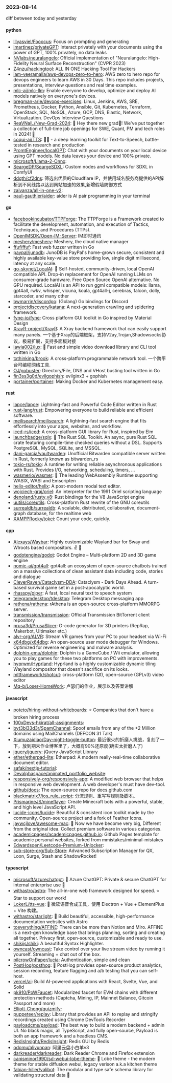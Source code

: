 ### 2023-08-14
diff between today and yesterday

#### python
* [lllyasviel/Fooocus](https://github.com/lllyasviel/Fooocus): Focus on prompting and generating
* [imartinez/privateGPT](https://github.com/imartinez/privateGPT): Interact privately with your documents using the power of GPT, 100% privately, no data leaks
* [NVlabs/neuralangelo](https://github.com/NVlabs/neuralangelo): Official implementation of "Neuralangelo: High-Fidelity Neural Surface Reconstruction" (CVPR 2023)
* [Z4nzu/hackingtool](https://github.com/Z4nzu/hackingtool): ALL IN ONE Hacking Tool For Hackers
* [iam-veeramalla/aws-devops-zero-to-hero](https://github.com/iam-veeramalla/aws-devops-zero-to-hero): AWS zero to hero repo for devops engineers to learn AWS in 30 Days. This repo includes projects, presentations, interview questions and real time examples.
* [mlc-ai/mlc-llm](https://github.com/mlc-ai/mlc-llm): Enable everyone to develop, optimize and deploy AI models natively on everyone's devices.
* [bregman-arie/devops-exercises](https://github.com/bregman-arie/devops-exercises): Linux, Jenkins, AWS, SRE, Prometheus, Docker, Python, Ansible, Git, Kubernetes, Terraform, OpenStack, SQL, NoSQL, Azure, GCP, DNS, Elastic, Network, Virtualization. DevOps Interview Questions
* [ReaVNaiL/New-Grad-2024](https://github.com/ReaVNaiL/New-Grad-2024): 👋 Hey there new grad🎉! We've put together a collection of full-time job openings for SWE, Quant, PM and tech roles in 2024! 🚀
* [coqui-ai/TTS](https://github.com/coqui-ai/TTS): 🐸💬 - a deep learning toolkit for Text-to-Speech, battle-tested in research and production
* [PromtEngineer/localGPT](https://github.com/PromtEngineer/localGPT): Chat with your documents on your local device using GPT models. No data leaves your device and 100% private.
* [microsoft/Llama-2-Onnx](https://github.com/microsoft/Llama-2-Onnx): 
* [SeargeDP/SeargeSDXL](https://github.com/SeargeDP/SeargeSDXL): Custom nodes and workflows for SDXL in ComfyUI
* [ddgth/cf2dns](https://github.com/ddgth/cf2dns): 筛选出优质的Cloudflare IP，并使用域名服务商提供的API解析到不同线路以达到网站加速的效果,新增假墙防御方式
* [zaivanza/all-in-one-v2](https://github.com/zaivanza/all-in-one-v2): 
* [paul-gauthier/aider](https://github.com/paul-gauthier/aider): aider is AI pair programming in your terminal

#### go
* [facebookincubator/TTPForge](https://github.com/facebookincubator/TTPForge): The TTPForge is a Framework created to facilitate the development, automation, and execution of Tactics, Techniques, and Procedures (TTPs).
* [OpenIMSDK/Open-IM-Server](https://github.com/OpenIMSDK/Open-IM-Server): IM即时通讯
* [meshery/meshery](https://github.com/meshery/meshery): Meshery, the cloud native manager
* [ffuf/ffuf](https://github.com/ffuf/ffuf): Fast web fuzzer written in Go
* [paypal/junodb](https://github.com/paypal/junodb): JunoDB is PayPal's home-grown secure, consistent and highly available key-value store providing low, single digit millisecond, latency at any scale.
* [go-skynet/LocalAI](https://github.com/go-skynet/LocalAI): 🤖 Self-hosted, community-driven, local OpenAI compatible API. Drop-in replacement for OpenAI running LLMs on consumer-grade hardware. Free Open Source OpenAI alternative. No GPU required. LocalAI is an API to run ggml compatible models: llama, gpt4all, rwkv, whisper, vicuna, koala, gpt4all-j, cerebras, falcon, dolly, starcoder, and many other
* [bwmarrin/discordgo](https://github.com/bwmarrin/discordgo): (Golang) Go bindings for Discord
* [projectdiscovery/katana](https://github.com/projectdiscovery/katana): A next-generation crawling and spidering framework.
* [fyne-io/fyne](https://github.com/fyne-io/fyne): Cross platform GUI toolkit in Go inspired by Material Design
* [XrayR-project/XrayR](https://github.com/XrayR-project/XrayR): A Xray backend framework that can easily support many panels. 一个基于Xray的后端框架，支持V2ay,Trojan,Shadowsocks协议，极易扩展，支持多面板对接
* [iawia002/lux](https://github.com/iawia002/lux): 👾 Fast and simple video download library and CLI tool written in Go
* [txthinking/brook](https://github.com/txthinking/brook): A cross-platform programmable network tool. 一个跨平台可编程网络工具.
* [OJ/gobuster](https://github.com/OJ/gobuster): Directory/File, DNS and VHost busting tool written in Go
* [fin3ss3g0d/evilgophish](https://github.com/fin3ss3g0d/evilgophish): evilginx3 + gophish
* [portainer/portainer](https://github.com/portainer/portainer): Making Docker and Kubernetes management easy.

#### rust
* [lapce/lapce](https://github.com/lapce/lapce): Lightning-fast and Powerful Code Editor written in Rust
* [rust-lang/rust](https://github.com/rust-lang/rust): Empowering everyone to build reliable and efficient software.
* [meilisearch/meilisearch](https://github.com/meilisearch/meilisearch): A lightning-fast search engine that fits effortlessly into your apps, websites, and workflow.
* [iced-rs/iced](https://github.com/iced-rs/iced): A cross-platform GUI library for Rust, inspired by Elm
* [launchbadge/sqlx](https://github.com/launchbadge/sqlx): 🧰 The Rust SQL Toolkit. An async, pure Rust SQL crate featuring compile-time checked queries without a DSL. Supports PostgreSQL, MySQL, SQLite, and MSSQL.
* [dani-garcia/vaultwarden](https://github.com/dani-garcia/vaultwarden): Unofficial Bitwarden compatible server written in Rust, formerly known as bitwarden_rs
* [tokio-rs/tokio](https://github.com/tokio-rs/tokio): A runtime for writing reliable asynchronous applications with Rust. Provides I/O, networking, scheduling, timers, ...
* [wasmerio/wasmer](https://github.com/wasmerio/wasmer): 🚀 The leading WebAssembly Runtime supporting WASIX, WASI and Emscripten
* [helix-editor/helix](https://github.com/helix-editor/helix): A post-modern modal text editor.
* [wojciech-graj/oriel](https://github.com/wojciech-graj/oriel): An interpreter for the 1991 Oriel scripting language
* [denoland/rusty_v8](https://github.com/denoland/rusty_v8): Rust bindings for the V8 JavaScript engine
* [uutils/coreutils](https://github.com/uutils/coreutils): Cross-platform Rust rewrite of the GNU coreutils
* [surrealdb/surrealdb](https://github.com/surrealdb/surrealdb): A scalable, distributed, collaborative, document-graph database, for the realtime web
* [XAMPPRocky/tokei](https://github.com/XAMPPRocky/tokei): Count your code, quickly.

#### cpp
* [Alexays/Waybar](https://github.com/Alexays/Waybar): Highly customizable Wayland bar for Sway and Wlroots based compositors. ✌️ 🎉
* [godotengine/godot](https://github.com/godotengine/godot): Godot Engine – Multi-platform 2D and 3D game engine
* [nomic-ai/gpt4all](https://github.com/nomic-ai/gpt4all): gpt4all: an ecosystem of open-source chatbots trained on a massive collections of clean assistant data including code, stories and dialogue
* [CleverRaven/Cataclysm-DDA](https://github.com/CleverRaven/Cataclysm-DDA): Cataclysm - Dark Days Ahead. A turn-based survival game set in a post-apocalyptic world.
* [rhasspy/piper](https://github.com/rhasspy/piper): A fast, local neural text to speech system
* [telegramdesktop/tdesktop](https://github.com/telegramdesktop/tdesktop): Telegram Desktop messaging app
* [rathena/rathena](https://github.com/rathena/rathena): rAthena is an open-source cross-platform MMORPG server.
* [transmission/transmission](https://github.com/transmission/transmission): Official Transmission BitTorrent client repository
* [prusa3d/PrusaSlicer](https://github.com/prusa3d/PrusaSlicer): G-code generator for 3D printers (RepRap, Makerbot, Ultimaker etc.)
* [alvr-org/ALVR](https://github.com/alvr-org/ALVR): Stream VR games from your PC to your headset via Wi-Fi
* [x64dbg/x64dbg](https://github.com/x64dbg/x64dbg): An open-source user mode debugger for Windows. Optimized for reverse engineering and malware analysis.
* [dolphin-emu/dolphin](https://github.com/dolphin-emu/dolphin): Dolphin is a GameCube / Wii emulator, allowing you to play games for these two platforms on PC with improvements.
* [hyprwm/Hyprland](https://github.com/hyprwm/Hyprland): Hyprland is a highly customizable dynamic tiling Wayland compositor that doesn't sacrifice on its looks.
* [mltframework/shotcut](https://github.com/mltframework/shotcut): cross-platform (Qt), open-source (GPLv3) video editor
* [Mq-b/Loser-HomeWork](https://github.com/Mq-b/Loser-HomeWork): 卢瑟们的作业，展示以及答案讲解

#### javascript
* [poteto/hiring-without-whiteboards](https://github.com/poteto/hiring-without-whiteboards): ⭐️ Companies that don't have a broken hiring process
* [100xDevs-hkirat/all-assignments](https://github.com/100xDevs-hkirat/all-assignments): 
* [byt3bl33d3r/SpamChannel](https://github.com/byt3bl33d3r/SpamChannel): Spoof emails from any of the +2 Million domains using MailChannels (DEFCON 31 Talk)
* [Xiumuzaidiao/Day-night-toggle-button](https://github.com/Xiumuzaidiao/Day-night-toggle-button): 最近很火的折磨人挑战，复刻了一下，放到期末作业博客里了，大概有90%还原度(确实太折磨人了)
* [jquery/jquery](https://github.com/jquery/jquery): jQuery JavaScript Library
* [ether/etherpad-lite](https://github.com/ether/etherpad-lite): Etherpad: A modern really-real-time collaborative document editor.
* [safak/nextjs-tutorial](https://github.com/safak/nextjs-tutorial): 
* [Devalphaspace/animated_portfolio_website](https://github.com/Devalphaspace/animated_portfolio_website): 
* [responsively-org/responsively-app](https://github.com/responsively-org/responsively-app): A modified web browser that helps in responsive web development. A web developer's must have dev-tool.
* [github/docs](https://github.com/github/docs): The open-source repo for docs.github.com
* [blackmatrix7/ios_rule_script](https://github.com/blackmatrix7/ios_rule_script): 分流规则、重写写规则及脚本。
* [PrismarineJS/mineflayer](https://github.com/PrismarineJS/mineflayer): Create Minecraft bots with a powerful, stable, and high level JavaScript API.
* [lucide-icons/lucide](https://github.com/lucide-icons/lucide): Beautiful & consistent icon toolkit made by the community. Open-source project and a fork of Feather Icons.
* [jaywcjlove/awesome-mac](https://github.com/jaywcjlove/awesome-mac):  Now we have become very big, Different from the original idea. Collect premium software in various categories.
* [academicpages/academicpages.github.io](https://github.com/academicpages/academicpages.github.io): Github Pages template for academic personal websites, forked from mmistakes/minimal-mistakes
* [Edwardsoen/Leetcode-Premium-Unlocker](https://github.com/Edwardsoen/Leetcode-Premium-Unlocker): 
* [sub-store-org/Sub-Store](https://github.com/sub-store-org/Sub-Store): Advanced Subscription Manager for QX, Loon, Surge, Stash and ShadowRocket!

#### typescript
* [microsoft/azurechatgpt](https://github.com/microsoft/azurechatgpt): 🤖 Azure ChatGPT: Private & secure ChatGPT for internal enterprise use 💼
* [withastro/astro](https://github.com/withastro/astro): The all-in-one web framework designed for speed. ⭐️ Star to support our work!
* [LokerL/tts-vue](https://github.com/LokerL/tts-vue): 🎤 微软语音合成工具，使用 Electron + Vue + ElementPlus + Vite 构建。
* [withastro/starlight](https://github.com/withastro/starlight): 🌟 Build beautiful, accessible, high-performance documentation websites with Astro
* [toeverything/AFFiNE](https://github.com/toeverything/AFFiNE): There can be more than Notion and Miro. AFFiNE is a next-gen knowledge base that brings planning, sorting and creating all together. Privacy first, open-source, customizable and ready to use.
* [shikijs/shiki](https://github.com/shikijs/shiki): A beautiful Syntax Highlighter.
* [owncast/owncast](https://github.com/owncast/owncast): Take control over your live stream video by running it yourself. Streaming + chat out of the box.
* [pilcrowOnPaper/lucia](https://github.com/pilcrowOnPaper/lucia): Authentication, simple and clean
* [PostHog/posthog](https://github.com/PostHog/posthog): 🦔 PostHog provides open-source product analytics, session recording, feature flagging and a/b testing that you can self-host.
* [vercel/ai](https://github.com/vercel/ai): Build AI-powered applications with React, Svelte, Vue, and Solid
* [pk910/PoWFaucet](https://github.com/pk910/PoWFaucet): Modularized faucet for EVM chains with different protection methods (Captcha, Mining, IP, Mainnet Balance, Gitcoin Passport and more)
* [Elliott-Chong/quizmify](https://github.com/Elliott-Chong/quizmify): 
* [puppeteer/replay](https://github.com/puppeteer/replay): Library that provides an API to replay and stringify recordings created using Chrome DevTools Recorder
* [payloadcms/payload](https://github.com/payloadcms/payload): The best way to build a modern backend + admin UI. No black magic, all TypeScript, and fully open-source, Payload is both an app framework and a headless CMS.
* [RedisInsight/RedisInsight](https://github.com/RedisInsight/RedisInsight): Redis GUI by Redis
* [odomu/aliyunpan](https://github.com/odomu/aliyunpan): 阿里云盘小白羊v3
* [darkreader/darkreader](https://github.com/darkreader/darkreader): Dark Reader Chrome and Firefox extension
* [canisminor1990/sd-webui-lobe-theme](https://github.com/canisminor1990/sd-webui-lobe-theme): 🤯 Lobe theme - the modern theme for stable diffusion webui, legacy verison a.k.a kitchen theme
* [fabian-hiller/valibot](https://github.com/fabian-hiller/valibot): The modular and type safe schema library for validating structural data 🤖
